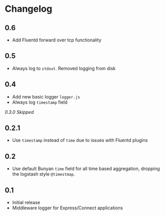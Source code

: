 # Changelog

## 0.6

* Add Fluentd forward over tcp functionality

## 0.5

* Always log to `stdout`. Removed logging from disk

## 0.4

* Add new basic logger `logger.js`
* Always log `timestamp` field

*0.3.0 Skipped*

## 0.2.1

* Use `timestamp` instead of `time` due to issues with Fluentd plugins

## 0.2

* Use default Bunyan `time` field for all time based aggregation, dropping the logstash style
`@timestmap`.

## 0.1

* Initial release
* Middleware logger for Express/Connect applications
